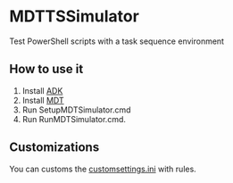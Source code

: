 # MDTTSSimulator
Test PowerShell scripts with a task sequence environment

## How to use it
1. Install [ADK](https://docs.microsoft.com/en-us/windows-hardware/get-started/adk-install)
2. Install [MDT](https://www.microsoft.com/en-us/download/details.aspx?id=54259)
3. Run SetupMDTSimulator.cmd
4. Run RunMDTSimulator.cmd. 

## Customizations

You can customs the [customsettings.ini](customsettings.ini) with rules.
